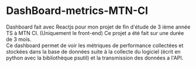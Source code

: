 # DashBoard-metrics-MTN-CI
Dashboard fait avec Reactjs pour mon projet de fin d'étude de 3 ième année TS à MTN CI. (Uniquement le front-end)
Ce projet a été fait sur une durée de 3 mois.  
Ce dashboard permet de voir les métriques de performance collectées et stockées dans la base de données suite à 
la collecte du logiciel (écrit en python avec la bibliothèque psutil) et la transmission des données a l'API.

